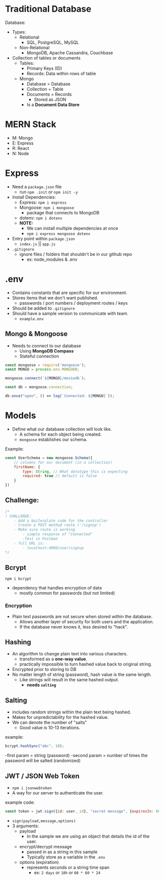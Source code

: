 # Traditional Database

Database:
- Types:
    - Relational
        - SQL, PostgreSQL, MySQL
    - Non-Relational
        - MongoDB, Apache Cassandra, Couchbase
- Collection of tables or documents
    - Tables:
        - Primary Keys (ID)
        - Records: Data within rows of table
    - Mongo
        - Database = Database
        - Collection = Table
        - Documents = Records
            - Stored as JSON
        - Is a **Document Data Store**

# MERN Stack
- M: Mongo
- E: Express
- R: React
- N: Node

# Express
- Need a `package.json` file
    - run `npm .init` or `npm init -y`
- Install Dependencies:
    - Express: `npm i express`
    - Mongoose: `npm i mongoose`
        - package that connects to MongoDB
    - dotenv: `npm i dotenv`
    - **NOTE:**
        - We can install multiple dependencies at once
        - `npm i express mongoose dotenv`
- Entry point within `package.json`
    - `index.js` || `app.js`
- `.gitignore`
    - ignore files / folders that shouldn't be in our github repo
        - ex: node_modules & .env

# .env
- Contains constants that are specific for our environment.
- Stores items that we don't want published.
    - passwords / port numbers / deployment routes / keys
- Should be added to `.gitignore`
- Should have a sample version to communicate with team.
    - `example.env`

## Mongo & Mongoose
- Needs to connect to our database
    - Using **MongoDB Compass**
    - Stateful connection

```js
const mongoose = require('mongoose');
const MONGO = process.env.MONGODB;

mongoose.connect(`${MONGO}/moviedb`);

const db = mongoose.connection;

db.once("open", () => log(`Connected: ${MONGO}`));
```

# Models
- Define what our database collection will look like.
    - A schema for each object being created.
    - `mongoose` establishes our schema.

Example:
```js
const UserSchema = new mongoose.Schema({
    // columns for our document (in a collection)
    firstName: {
        type: String, // What datatype this is expecting
        required: true // default is false
    }
})
```

## Challenge:
```js
/*
! CHALLENGE:
    - Add a boilerplate code for the controller
    - Create a POST method route ('/signup')
    - Make sure route is working
        - simple response of "Connected"
        -Test in Postman
    - full URL is:
        - localhost:4000/user/signup
*/
```

## Bcrypt
`npm i bcrypt`
- dependency that handles encryption of data
    - mostly common for passwords (but not limited)

### Encryption
- Plain text passwords are not secure when stored within the database.
    - Allows another layer of security for both users and the application.
    - If the database never knows it, less desired to "hack".

## Hashing
- An algorithm to change plain text into various characters.
    - transformed as a **one-way value**.
    - practically impossible to turn hashed value back to original string.
- Encrypted prior to storing to DB
- No matter length of string (password), hash value is the same length.
    - Like strings will result in the same hashed output.
        - **needs `salting`**

## Salting
- includes random strings within the plain text being hashed.
- Makes for unpredictability for the hashed value.
- We can denote the number of "salts"
    - Good value is 10-13 iterations.

example:
```js
bcrypt.hashSync("abc", 10);
```

-first param = string (password)
-second param = number of times the password will be salted (randomized)

## JWT / JSON Web Token
- `npm i jsonwebtoken`
- A way for our server to authenticate the user.

example code:
```js
const token = jwt.sign({id: user._id}, "secret message", {expiresIn: 60 * 60 * 24});
```
- `sign(payload,message,options)`
- 3 arguments:
    - payload
        - In the sample we are using an object that details the id of the user.
    - encrypt/decrypt message
        - passed in as a string in this sample
        - Typically store as a variable in the `.env`
    - options (expiration)
        - represents seconds or a string time span
            - ex: `2 days` or `10h` or `60 * 60 * 24`